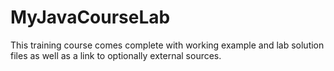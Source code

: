 # MyJavaCourseLab
This training course comes complete with working example and lab solution files as well as a link to optionally external sources.
